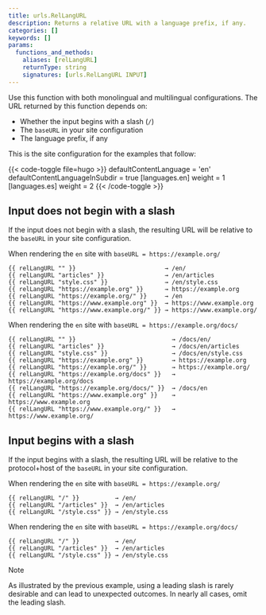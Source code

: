 ```yaml
---
title: urls.RelLangURL
description: Returns a relative URL with a language prefix, if any.
categories: []
keywords: []
params:
  functions_and_methods:
    aliases: [relLangURL]
    returnType: string
    signatures: [urls.RelLangURL INPUT]
---
```


Use this function with both monolingual and multilingual configurations. The URL returned by this function depends on:

- Whether the input begins with a slash (`/`)
- The `baseURL` in your site configuration
- The language prefix, if any

This is the site configuration for the examples that follow:

{{< code-toggle file=hugo >}}
defaultContentLanguage = 'en'
defaultContentLanguageInSubdir = true
[languages.en]
weight = 1
[languages.es]
weight = 2
{{< /code-toggle >}}

## Input does not begin with a slash

If the input does not begin with a slash, the resulting URL will be relative to the `baseURL` in your site configuration.

When rendering the `en` site with `baseURL = https://example.org/`

```go-html-template
{{ relLangURL "" }}                         → /en/
{{ relLangURL "articles" }}                 → /en/articles
{{ relLangURL "style.css" }}                → /en/style.css
{{ relLangURL "https://example.org" }}      → https://example.org
{{ relLangURL "https://example.org/" }}     → /en
{{ relLangURL "https://www.example.org" }}  → https://www.example.org
{{ relLangURL "https://www.example.org/" }} → https://www.example.org/
```

When rendering the `en` site with `baseURL = https://example.org/docs/`

```go-html-template
{{ relLangURL "" }}                           → /docs/en/
{{ relLangURL "articles" }}                   → /docs/en/articles
{{ relLangURL "style.css" }}                  → /docs/en/style.css
{{ relLangURL "https://example.org" }}        → https://example.org
{{ relLangURL "https://example.org/" }}       → https://example.org/
{{ relLangURL "https://example.org/docs" }}   → https://example.org/docs
{{ relLangURL "https://example.org/docs/" }}  → /docs/en
{{ relLangURL "https://www.example.org" }}    → https://www.example.org
{{ relLangURL "https://www.example.org/" }}   → https://www.example.org/
```

## Input begins with a slash

If the input begins with a slash, the resulting URL will be relative to the protocol+host of the `baseURL` in your site configuration.

When rendering the `en` site with `baseURL = https://example.org/`

```go-html-template
{{ relLangURL "/" }}          → /en/
{{ relLangURL "/articles" }}  → /en/articles
{{ relLangURL "/style.css" }} → /en/style.css
```

When rendering the `en` site with `baseURL = https://example.org/docs/`

```go-html-template
{{ relLangURL "/" }}          → /en/
{{ relLangURL "/articles" }}  → /en/articles
{{ relLangURL "/style.css" }} → /en/style.css
```

> [!note]
> As illustrated by the previous example, using a leading slash is rarely desirable and can lead to unexpected outcomes. In nearly all cases, omit the leading slash.
